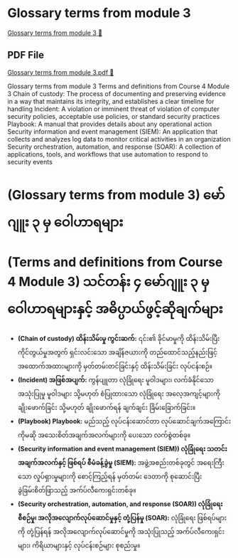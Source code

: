 # Glossary terms from module 3

[Glossary terms from module 3 🔗](https://www.coursera.org/learn/detect-respond-and-recover-from-cloud-cybersecurity-attacks/supplement/8KPFU/glossary-terms-from-module-3)

## PDF File

[Glossary terms from module 3.pdf 🔗](https://1drv.ms/b/c/526c45566c8c239a/EWAruhWffEZMjKP0aRHzAAgBP0DHUB1IxoMh8M0f-pr_GQ?e=atlRyu)

Glossary terms from module 3
Terms and definitions from Course 4 Module 3
Chain of custody: The process of documenting and preserving evidence in a way that
maintains its integrity, and establishes a clear timeline for handling
Incident: A violation or imminent threat of violation of computer security policies, acceptable
use policies, or standard security practices
Playbook: A manual that provides details about any operational action
Security information and event management (SIEM): An application that collects and
analyzes log data to monitor critical activities in an organization
Security orchestration, automation, and response (SOAR): A collection of applications,
tools, and workflows that use automation to respond to security events

# (Glossary terms from module 3) မော်ဂျူး ၃ မှ ဝေါဟာရများ

# (Terms and definitions from Course 4 Module 3) သင်တန်း ၄ မော်ဂျူး ၃ မှ ဝေါဟာရများနှင့် အဓိပ္ပာယ်ဖွင့်ဆိုချက်များ

- **(Chain of custody) ထိန်းသိမ်းမှု ကွင်းဆက်:** ၎င်း၏ ခိုင်မာမှုကို ထိန်းသိမ်းပြီး ကိုင်တွယ်မှုအတွက် ရှင်းလင်းသော အချိန်ဇယားကို တည်ထောင်သည့်နည်းဖြင့် အထောက်အထားများကို မှတ်တမ်းတင်ခြင်းနှင့် ထိန်းသိမ်းခြင်း လုပ်ငန်းစဉ်။
- **(Incident) အဖြစ်အပျက်:** ကွန်ပျူတာ လုံခြုံရေး မူဝါဒများ၊ လက်ခံနိုင်သော အသုံးပြုမှု မူဝါဒများ သို့မဟုတ် စံပြုထားသော လုံခြုံရေး အလေ့အကျင့်များကို ချိုးဖောက်ခြင်း သို့မဟုတ် ချိုးဖောက်ရန် ချက်ချင်း ခြိမ်းခြောက်ခြင်း။
- **(Playbook) Playbook:** မည်သည့် လုပ်ငန်းဆောင်တာ လုပ်ဆောင်ချက်အကြောင်းကိုမဆို အသေးစိတ်အချက်အလက်များကို ပေးသော လက်စွဲတစ်ခု။
- **(Security information and event management (SIEM)) လုံခြုံရေး သတင်းအချက်အလက်နှင့် ဖြစ်ရပ် စီမံခန့်ခွဲမှု (SIEM):** အဖွဲ့အစည်းတစ်ခုတွင် အရေးကြီးသော လှုပ်ရှားမှုများကို စောင့်ကြည့်ရန် မှတ်တမ်း ဒေတာကို စုဆောင်းပြီး ခွဲခြမ်းစိတ်ဖြာသည့် အက်ပ်လီကေးရှင်းတစ်ခု။
- **(Security orchestration, automation, and response (SOAR)) လုံခြုံရေး စီစဉ်မှု၊ အလိုအလျောက်လုပ်ဆောင်မှုနှင့် တုံ့ပြန်မှု (SOAR):** လုံခြုံရေး ဖြစ်ရပ်များကို တုံ့ပြန်ရန် အလိုအလျောက်လုပ်ဆောင်မှုကို အသုံးပြုသည့် အက်ပ်လီကေးရှင်းများ၊ ကိရိယာများနှင့် လုပ်ငန်းစဉ်များ စုစည်းမှု။
